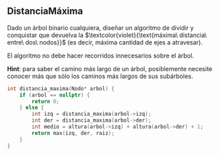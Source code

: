 DistanciaMáxima
---
Dado un $\text{árbol\ binario}$ cualquiera, diseñar un algoritmo de dividir y conquistar que devuelva la $\textcolor{violet}{\text{máxima\ distancia\ entre\ dos\ nodos}}$ (es decir, máxima cantidad de ejes a atravesar). 

El algoritmo no debe hacer recorridos innecesarios sobre el árbol.

**Hint**: para saber el camino más largo de un árbol, posiblemente necesite conocer
más que sólo los caminos más largos de sus subárboles.

```C++
int distancia_maxima(Nodo* arbol) {
    if (arbol == nullptr) {
        return 0;
    } else {
        int izq = distancia_maxima(arbol->izq);
        int der = distancia_maxima(arbol->der);
        int medio = altura(arbol->izq) + altura(arbol->der) + 1;
        return max(izq, der, raiz);
    }
}
```